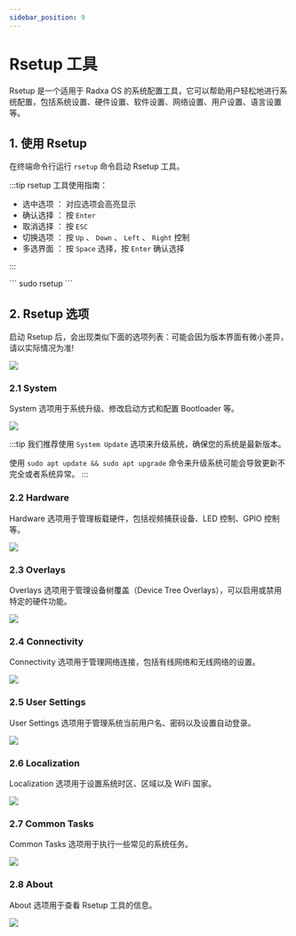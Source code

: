 ```yaml
---
sidebar_position: 9
---
```


# Rsetup 工具

Rsetup 是一个适用于 Radxa OS 的系统配置工具，它可以帮助用户轻松地进行系统配置，包括系统设置、硬件设置、软件设置、网络设置、用户设置、语言设置等。

## 1. 使用 Rsetup

在终端命令行运行 `rsetup` 命令启动 Rsetup 工具。

:::tip
rsetup 工具使用指南：

- 选中选项 ： 对应选项会高亮显示
- 确认选择 ： 按 `Enter`
- 取消选择 ： 按 `ESC`
- 切换选项 ： 按 `Up` 、 `Down` 、 `Left` 、 `Right` 控制
- 多选界面 ： 按 `Space` 选择，按 `Enter` 确认选择

:::

<NewCodeBlock tip="radxa@radxa-4d$" type="host">
```
sudo rsetup
```
</NewCodeBlock>

## 2. Rsetup 选项

启动 Rsetup 后，会出现类似下面的选项列表：可能会因为版本界面有微小差异，请以实际情况为准!

<div style={{textAlign: 'center'}}>
    <img src="/img/rock4/4d/rsetup-01.webp" style={{width: '100%', maxWidth: '1200px'}} />
</div>

### 2.1 System

System 选项用于系统升级、修改启动方式和配置 Bootloader 等。

<div style={{textAlign: 'center'}}>
    <img src="/img/rock4/4d/rsetup-02.webp" style={{width: '100%', maxWidth: '1200px'}} />
</div>

:::tip
我们推荐使用 `System Update` 选项来升级系统，确保您的系统是最新版本。

使用 `sudo apt update && sudo apt upgrade` 命令来升级系统可能会导致更新不完全或者系统异常。
:::

### 2.2 Hardware

Hardware 选项用于管理板载硬件，包括视频捕获设备、LED 控制、GPIO 控制等。

<div style={{textAlign: 'center'}}>
    <img src="/img/rock4/4d/rsetup-03.webp" style={{width: '100%', maxWidth: '1200px'}} />
</div>

### 2.3 Overlays

Overlays 选项用于管理设备树覆盖（Device Tree Overlays），可以启用或禁用特定的硬件功能。

<div style={{textAlign: 'center'}}>
    <img src="/img/rock4/4d/rsetup-04.webp" style={{width: '100%', maxWidth: '1200px'}} />
</div>

### 2.4 Connectivity

Connectivity 选项用于管理网络连接，包括有线网络和无线网络的设置。

<div style={{textAlign: 'center'}}>
    <img src="/img/rock4/4d/rsetup-05.webp" style={{width: '100%', maxWidth: '1200px'}} />
</div>

### 2.5 User Settings

User Settings 选项用于管理系统当前用户名、密码以及设置自动登录。

<div style={{textAlign: 'center'}}>
    <img src="/img/rock4/4d/rsetup-06.webp" style={{width: '100%', maxWidth: '1200px'}} />
</div>

### 2.6 Localization

Localization 选项用于设置系统时区、区域以及 WiFi 国家。

<div style={{textAlign: 'center'}}>
    <img src="/img/rock4/4d/rsetup-07.webp" style={{width: '100%', maxWidth: '1200px'}} />
</div>

### 2.7 Common Tasks

Common Tasks 选项用于执行一些常见的系统任务。

<div style={{textAlign: 'center'}}>
    <img src="/img/rock4/4d/rsetup-08.webp" style={{width: '100%', maxWidth: '1200px'}} />
</div>

### 2.8 About

About 选项用于查看 Rsetup 工具的信息。

<div style={{textAlign: 'center'}}>
    <img src="/img/rock4/4d/rsetup-09.webp" style={{width: '100%', maxWidth: '1200px'}} />
</div>
